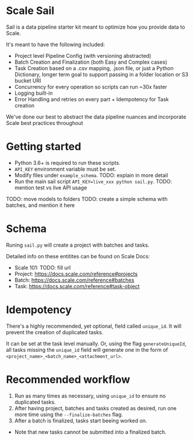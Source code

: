 # Scale Sail

Sail is a data pipeline starter kit meant to optimize how you provide data to Scale.

It's meant to have the following included:

- Project level Pipeline Config (with versioning abstracted)
- Batch Creation and Finalization (both Easy and Complex cases)
- Task Creation based on a .csv mapping, .json file, or just a Python Dictionary, longer term goal to support passing in a folder location or S3 bucket URI
- Concurrency for every operation so scripts can run ~30x faster
- Logging built-in
- Error Handling and retries on every part + Idempotency for Task creation

We've done our best to abstract the data pipeline nuances and incorporate Scale best practices throughout

# Getting started
- Python 3.6+ is required to run these scripts.
- `API_KEY` environment variable must be set.
- Modify files under `example_schema`. TODO: explain in more detail
- Run the main sail script `API_KEY=live_xxx python sail.py`. TODO: mention test vs live API usage

TODO: move models to folders
TODO: create a simple schema with batches, and mention it here

# Schema
Runing `sail.py` will create a project with batches and tasks.

Detailed info on these entitites can be found on Scale Docs:

- Scale 101: TODO: fill url
- Project: https://docs.scale.com/reference#projects
- Batch: https://docs.scale.com/reference#batches
- Task: https://docs.scale.com/reference#task-object

# Idempotency
There's a highly recommended, yet optional, field called `unique_id`. It will prevent the creation of duplicated tasks.

It can be set at the task level manually. Or, using the flag `generateUniqueId`, all tasks missing the `unique_id` field will generate one in the form of `<project_name>_<batch_name>_<attachment_url>`.

# Recommended workflow
1. Run as many times as necessary, using `unique_id` to ensure no duplicated tasks.
2. After having project, batches and tasks created as desired, run one more time using the `--finalize-batches` flag. 
3. After a batch is finalized, tasks start beeing worked on. 
- Note that new tasks cannot be submitted into a finalized batch.